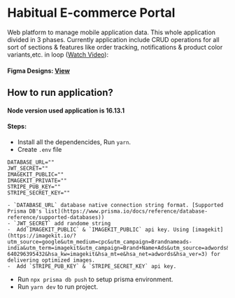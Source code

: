 # Habitual E-commerce Portal

Web platform to manage mobile application data. This whole application divided in 3 phases.
Currently application include CRUD operations for all sort of sections & features like order tracking, notifications & product color variants,etc. in loop ([Watch Video](https://www.linkedin.com/posts/mehraas_react-next-prisma-activity-6967148201787174912-tLr3?utm_source=share&utm_medium=member_desktop)):

#### Figma Designs: [View](https://www.figma.com/file/QNX7J2J2gX7yDn40i0Wboa/Habitual-Ecommerce?node-id=579%3A7978)

## How to run application?

#### Node version used application is 16.13.1

#### Steps:

- Install all the dependencides, Run `yarn`.
- Create `.env` file

```
DATABASE_URL=""
JWT_SECRET=""
IMAGEKIT_PUBLIC=""
IMAGEKIT_PRIVATE=""
STRIPE_PUB_KEY=""
STRIPE_SECRET_KEY=""

- `DATABASE_URL` database native connection string format. [Supported Prisma DB's list](https://www.prisma.io/docs/reference/database-reference/supported-databases))
- `JWT_SECRET` add randome string
-  Add`IMAGEKIT_PUBLIC` & `IMAGEKIT_PUBLIC` api key. Using [imagekit](https://imagekit.io/?utm_source=google&utm_medium=cpc&utm_campaign=Brandnameads-india&utm_term=imagekit&utm_campaign=Brand+Name+Ads&utm_source=adwords&utm_medium=ppc&hsa_acc=2507416747&hsa_cam=1407280992&hsa_grp=60918468128&hsa_ad=269886892782&hsa_src=g&hsa_tgt=kwd-640296395432&hsa_kw=imagekit&hsa_mt=e&hsa_net=adwords&hsa_ver=3) for delivering optimized images.
-  Add `STRIPE_PUB_KEY` & `STRIPE_SECRET_KEY` api key.

```

- Run `npx prisma db push` to setup prisma environment.
- Run `yarn dev` to run project.
